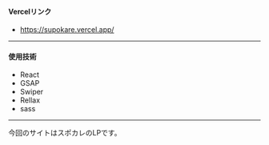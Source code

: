 #### Vercelリンク
* https://supokare.vercel.app/
---
#### 使用技術
* React
* GSAP
* Swiper
* Rellax
* sass
---
今回のサイトはスポカレのLPです。
